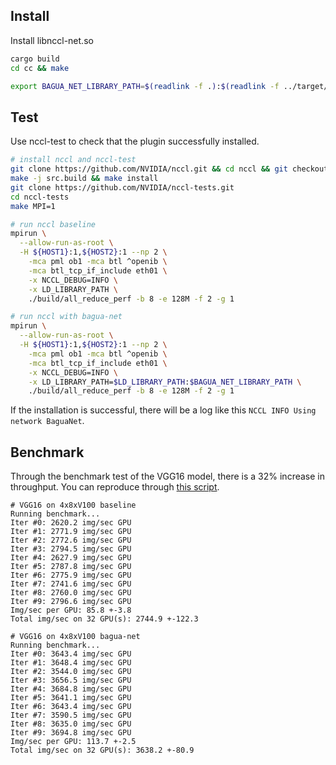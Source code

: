 ## Install

Install libnccl-net.so

```bash
cargo build
cd cc && make

export BAGUA_NET_LIBRARY_PATH=$(readlink -f .):$(readlink -f ../target/debug)
```

## Test

Use nccl-test to check that the plugin successfully installed.

```bash
# install nccl and nccl-test
git clone https://github.com/NVIDIA/nccl.git && cd nccl && git checkout v2.10.3-1
make -j src.build && make install
git clone https://github.com/NVIDIA/nccl-tests.git
cd nccl-tests
make MPI=1

# run nccl baseline
mpirun \
  --allow-run-as-root \
  -H ${HOST1}:1,${HOST2}:1 --np 2 \
    -mca pml ob1 -mca btl ^openib \
    -mca btl_tcp_if_include eth01 \
    -x NCCL_DEBUG=INFO \
    -x LD_LIBRARY_PATH \
    ./build/all_reduce_perf -b 8 -e 128M -f 2 -g 1

# run nccl with bagua-net
mpirun \
  --allow-run-as-root \
  -H ${HOST1}:1,${HOST2}:1 --np 2 \
    -mca pml ob1 -mca btl ^openib \
    -mca btl_tcp_if_include eth01 \
    -x NCCL_DEBUG=INFO \
    -x LD_LIBRARY_PATH=$LD_LIBRARY_PATH:$BAGUA_NET_LIBRARY_PATH \
    ./build/all_reduce_perf -b 8 -e 128M -f 2 -g 1
```

If the installation is successful, there will be a log like this `NCCL INFO Using network BaguaNet`.

## Benchmark

Through the benchmark test of the VGG16 model, there is a 32% increase in throughput. You can reproduce through [this script](https://github.com/BaguaSys/examples/blob/main/benchmark/synthetic_benchmark.py).

```
# VGG16 on 4x8xV100 baseline
Running benchmark...
Iter #0: 2620.2 img/sec GPU
Iter #1: 2771.9 img/sec GPU
Iter #2: 2772.6 img/sec GPU
Iter #3: 2794.5 img/sec GPU
Iter #4: 2627.9 img/sec GPU
Iter #5: 2787.8 img/sec GPU
Iter #6: 2775.9 img/sec GPU
Iter #7: 2741.6 img/sec GPU
Iter #8: 2760.0 img/sec GPU
Iter #9: 2796.6 img/sec GPU
Img/sec per GPU: 85.8 +-3.8
Total img/sec on 32 GPU(s): 2744.9 +-122.3

# VGG16 on 4x8xV100 bagua-net
Running benchmark...
Iter #0: 3643.4 img/sec GPU
Iter #1: 3648.4 img/sec GPU
Iter #2: 3544.0 img/sec GPU
Iter #3: 3656.5 img/sec GPU
Iter #4: 3684.8 img/sec GPU
Iter #5: 3641.1 img/sec GPU
Iter #6: 3643.4 img/sec GPU
Iter #7: 3590.5 img/sec GPU
Iter #8: 3635.0 img/sec GPU
Iter #9: 3694.8 img/sec GPU
Img/sec per GPU: 113.7 +-2.5
Total img/sec on 32 GPU(s): 3638.2 +-80.9
```
